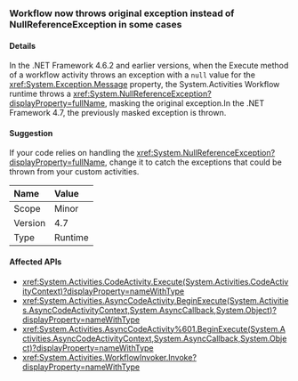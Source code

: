 ### Workflow now throws original exception instead of NullReferenceException in some cases

#### Details

In the .NET Framework 4.6.2 and earlier versions, when the Execute method of a workflow activity throws an exception with a <code>null</code> value for the <xref:System.Exception.Message> property, the System.Activities Workflow runtime throws a <xref:System.NullReferenceException?displayProperty=fullName>, masking the original exception.In the .NET Framework 4.7, the previously masked exception is thrown.

#### Suggestion

If your code relies on handling the <xref:System.NullReferenceException?displayProperty=fullName>, change it to catch the exceptions that could be thrown from your custom activities.

| Name    | Value       |
|:--------|:------------|
| Scope   |Minor|
|Version|4.7|
|Type|Runtime|

#### Affected APIs

- <xref:System.Activities.CodeActivity.Execute(System.Activities.CodeActivityContext)?displayProperty=nameWithType>
- <xref:System.Activities.AsyncCodeActivity.BeginExecute(System.Activities.AsyncCodeActivityContext,System.AsyncCallback,System.Object)?displayProperty=nameWithType>
- <xref:System.Activities.AsyncCodeActivity%601.BeginExecute(System.Activities.AsyncCodeActivityContext,System.AsyncCallback,System.Object)?displayProperty=nameWithType>
- <xref:System.Activities.WorkflowInvoker.Invoke?displayProperty=nameWithType>

<!--

#### Affected APIs

- `M:System.Activities.CodeActivity.Execute(System.Activities.CodeActivityContext)`
- `M:System.Activities.AsyncCodeActivity.BeginExecute(System.Activities.AsyncCodeActivityContext,System.AsyncCallback,System.Object)`
- `M:System.Activities.AsyncCodeActivity`1.BeginExecute(System.Activities.AsyncCodeActivityContext,System.AsyncCallback,System.Object)`
- `M:System.Activities.WorkflowInvoker.Invoke`

-->
